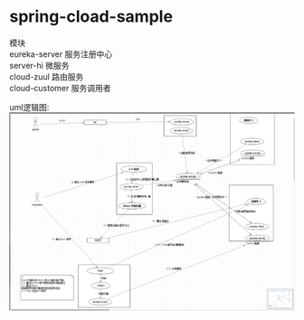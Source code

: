 # spring-cload-sample</br>
模块</br>
eureka-server 服务注册中心</br>
server-hi 微服务</br>
cloud-zuul 路由服务</br>
cloud-customer 服务调用者</br>

uml逻辑图:
<img src="https://github.com/Endtostart/spring-cload-sample/blob/master/doc/springcloud.png"/>
